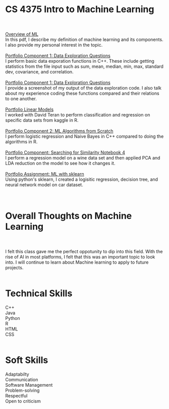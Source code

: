 # CS 4375 Intro to Machine Learning<br /><br />

[Overview of ML](Overview_of_ML.pdf) <br />
In this pdf, I describe my definition of machine learning and its components. I also provide my personal interest in the topic.<br /><br />
[Portfolio Component 1: Data Exploration Questions](Portfolio_Component_1_Questions.pdf) <br />
I perform basic data exporation functions in C++. These include getting statistics from the file input such as sum, mean, median, min, max, standard dev, covariance, and correlation.<br /><br />
[Portfolio Component 1: Data Exploration Questions](Portfolio_Component_1_Questions.pdf) <br /> 
I provide a screenshot of my output of the data exploration code. I also talk about my experience coding these functions compared and their relations to one another.<br /><br />
[Portfolio Linear Models](https://github.com/Huywin500/CS-4375/tree/main/Portfolio%20Linear%20Models) <br />
I worked with David Teran to perform classification and regression on specific data sets from kaggle in R.<br /><br />
[Portfolio Component 2: ML Algorithms from Scratch](https://github.com/Huywin500/CS-4375/blob/main/Portfolio%20Component%202%20Questions.pdf) <br />
I perform logistic regression and Naive Bayes in C++ compared to doing the algorithms in R.<br /><br />
[Portfolio Component: Searching for Similarity Notebook 4](https://github.com/Huywin500/CS-4375/blob/main/Notebook4.pdf)<br />
I perform a regression model on a wine data set and then applied PCA and LDA reduction on the model to see how it changes it.<br /><br />
[Portfolio Assignment: ML with sklearn](https://github.com/Huywin500/CS-4375/blob/main/Python%20ML%20with%20sklearn.pdf)<br />
Using python's sklearn, I created a logisitic regression, decision tree, and neural network model on car dataset.<br /><br /><br />

# Overall Thoughts on Machine Learning<br /><br />
I felt this class gave me the perfect oppotunity to dip into this field. With the rise of AI in most platforms, I felt that this was an important topic to look into. I will continue to learn about Machine learning to apply to future projects.<br /><br />

# Technical Skills <br />
C++<br />
Java<br />
Python<br />
R<br />
HTML<br />
CSS<br />
<br />

# Soft Skills <br />
Adaptabilty<br />
Communication<br />
Software Management<br />
Problem-solving<br />
Respectful<br />
Open to criticism<br />
